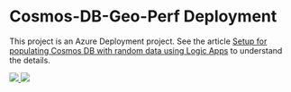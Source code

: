 # Cosmos-DB-Geo-Perf Deployment

This project is an Azure Deployment project.  See the article [Setup for populating Cosmos DB with random data using Logic Apps](http://vincentlauzon.com/2017/10/28/setup-for-popula…using-logic-apps/) to understand the details.

<a href="https://portal.azure.com/#create/Microsoft.Template/uri/https%3A%2F%2Fraw.githubusercontent.com%2Fvplauzon%2Fcosmos-db%2Fmaster%2FCosmos-DB-Geo-Perf%2FDeployPerfCosmosDB%2Fazuredeploy.json" target="_blank">
    <img src="http://azuredeploy.net/deploybutton.png"/>
</a>
<a href="http://armviz.io/#/?load=https%3A%2F%2Fraw.githubusercontent.com%2Fvplauzon%2Fcosmos-db%2Fmaster%2FCosmos-DB-Geo-Perf%2FDeployPerfCosmosDB%2Fazuredeploy.json" target="_blank">
    <img src="http://armviz.io/visualizebutton.png"/>
</a>

